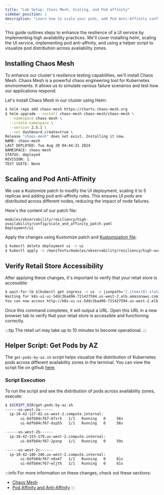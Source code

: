 ```yaml
---
title: "Lab Setup: Chaos Mesh, Scaling, and Pod affinity"
sidebar_position: 2
description: "Learn how to scale your pods, add Pod Anti-Affinity configurations, and use a helper script to visualize pod distribution."
---
```


This guide outlines steps to enhance the resilience of a UI service by implementing high availability practices. We'll cover installing helm, scaling the UI service, implementing pod anti-affinity, and using a helper script to visualize pod distribution across availability zones.

## Installing Chaos Mesh

To enhance our cluster's resilience testing capabilities, we'll install Chaos Mesh. Chaos Mesh is a powerful chaos engineering tool for Kubernetes environments. It allows us to simulate various failure scenarios and test how our applications respond.

Let's install Chaos Mesh in our cluster using Helm:

```bash timeout= 180 wait=30
$ helm repo add chaos-mesh https://charts.chaos-mesh.org
$ helm upgrade --install chaos-mesh chaos-mesh/chaos-mesh \
  --namespace chaos-mesh \
  --create-namespace \
  --version 2.5.1 \
  --set dashboard.create=true \
Release "chaos-mesh" does not exist. Installing it now.
NAME: chaos-mesh
LAST DEPLOYED: Tue Aug 20 04:44:31 2024
NAMESPACE: chaos-mesh
STATUS: deployed
REVISION: 1
TEST SUITE: None
```

## Scaling and Pod Anti-Affinity

We use a Kustomize patch to modify the UI deployment, scaling it to 5 replicas and adding pod anti-affinity rules. This ensures UI pods are distributed across different nodes, reducing the impact of node failures.

Here's the content of our patch file:

```kustomization
modules/observability/resiliency/high-availability/config/scale_and_affinity_patch.yaml
Deployment/ui
```

Apply the changes using Kustomize patch and
[Kustomization file](https://github.com/VAR::MANIFESTS_OWNER/VAR::MANIFESTS_REPOSITORY/tree/VAR::MANIFESTS_REF/manifests/modules/observability/resiliency/high-availability/config/kustomization.yaml):

```bash wait=30
$ kubectl delete deployment ui -n ui
$ kubectl apply -k /manifests/modules/observability/resiliency/high-availability/config/
```

## Verify Retail Store Accessibility

After applying these changes, it's important to verify that your retail store is accessible:

```bash timeout=600 wait=30
$ wait-for-lb $(kubectl get ingress -n ui -o jsonpath='{.items[0].status.loadBalancer.ingress[0].hostname}')
Waiting for k8s-ui-ui-5ddc3ba496-721427594.us-west-2.elb.amazonaws.com...
You can now access http://k8s-ui-ui-5ddc3ba496-721427594.us-west-2.elb.amazonaws.com
```

Once this command completes, it will output a URL. Open this URL in a new browser tab to verify that your retail store is accessible and functioning correctly.

:::tip
The retail url may take up to 10 minutes to become operational.
:::

## Helper Script: Get Pods by AZ

The `get-pods-by-az.sh` script helps visualize the distribution of Kubernetes pods across different availability zones in the terminal. You can view the script file on github [here](https://github.com/VAR::MANIFESTS_OWNER/VAR::MANIFESTS_REPOSITORY/tree/VAR::MANIFESTS_REF/manifests/modules/observability/resiliency/scripts/get-pods-by-az.sh).

### Script Execution

To run the script and see the distribution of pods across availability zones, execute:

```bash
$ $SCRIPT_DIR/get-pods-by-az.sh
------us-west-2a------
  ip-10-42-127-82.us-west-2.compute.internal:
       ui-6dfb84cf67-6fzrk   1/1   Running   0     56s
       ui-6dfb84cf67-dsp55   1/1   Running   0     56s

------us-west-2b------
  ip-10-42-153-179.us-west-2.compute.internal:
       ui-6dfb84cf67-2pxnp   1/1   Running   0     59s

------us-west-2c------
  ip-10-42-186-246.us-west-2.compute.internal:
       ui-6dfb84cf67-n8x4f   1/1   Running   0     61s
       ui-6dfb84cf67-wljth   1/1   Running   0     61s
```

:::info
For more information on these changes, check out these sections:

- [Chaos Mesh](https://chaos-mesh.org/)
- [Pod Affinity and Anti-Affinity](/docs/fundamentals/managed-node-groups/basics/affinity/)
  :::

